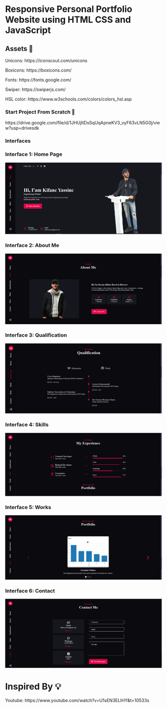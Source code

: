 # Responsive Personal Portfolio Website using HTML CSS and JavaScript

## Assets 📁 
<p> Unicons: https://iconscout.com/unicons </p>
<p> Boxicons: https://boxicons.com/ </p>
<p> Fonts: https://fonts.google.com/ </p>
<p> Swiper: https://swiperjs.com/ </p>
<p> HSL color: https://www.w3schools.com/colors/colors_hsl.asp</p> 

### Start Project From Scratch 📂 
<p> https://drive.google.com/file/d/1JHUjltDsSqUqApneKV3_vyF63vLN5G0j/view?usp=drivesdk </p> 

### Interfaces

### Interface 1: Home Page


![Home](/home.png)

### Interface 2: About Me

![aboutme](/about.png)

### Interface 3: Qualification

![qualification](/qualification.png)

### Interface 4: Skills

![skills](/skills.png)

### Interface 5: Works

![works](/works.png)

### Interface 6: Contact

![contact](/contact.png)

# Inspired By 💡
<p>Youtube: https://www.youtube.com/watch?v=U1sEN3ELIHY&t=10533s </p>